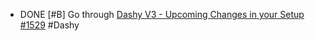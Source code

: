 - DONE [#B] Go through [Dashy V3 - Upcoming Changes in your Setup #1529](https://github.com/Lissy93/dashy/discussions/1529) #Dashy
